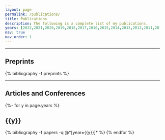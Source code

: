 ```yaml
---
layout: page
permalink: /publications/
title: Publications
description: The following is a complete list of my publications.
years: [2022,2021,2020,2019,2018,2017,2016,2015,2014,2013,2012,2011,2010,2009,2008,2005]
nav: true
nav_order: 1
---
```

<!-- _pages/publications.md -->

___

<h2>Preprints</h2>

<div class="publications">

{% bibliography -f preprints %}

</div>

___

<h2>Articles and Conferences</h2>

<div class="publications">

{%- for y in page.years %}
  <h2 class="year">{{y}}</h2>
  {% bibliography -f papers -q @*[year={{y}}]* %}
{% endfor %}

</div>
